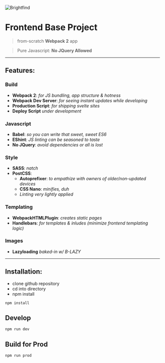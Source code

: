 ![Brightfind](http://jeremy.brightfind.com/appSeedBannerImage.png)

# Frontend Base Project
> from-scratch **Webpack 2** app

> Pure Javascript: **No JQuery Allowed**


---

## Features:


### Build
- **Webpack 2**: *for JS bundling, app structure & hotness*
- **Webpack Dev Server**: *for seeing instant updates while developing*
- **Production Script**: *for shipping svelte sites*
- **Deploy Script** *under development*

### Javascript
- **Babel**: *so you can write that sweet, sweet ES6*
- **EShint**: *JS linting can be seasoned to taste*
- **No JQuery**: *avoid dependencies or all is lost*

### Style
- **SASS**: *natch*
- **PostCSS**:
   -  **Autoprefixer**: *to empathize with owners of older/non-updated devices*
   -  **CSS Nano**: *minifies, duh*
   -  *Linting very lightly applied*

### Templating
- **WebpackHTMLPlugin**: *creates static pages*
- **Handlebars**: *for templates & inludes (minimize frontend templating logic)*

### Images
- **Lazyloading** *baked-in w/ B-LAZY*


---


## Installation:

- clone github repository
- cd into directory
- npm install


```
npm install
```

## Develop

```
npm run dev
```

## Build for Prod

```
npm run prod
```
